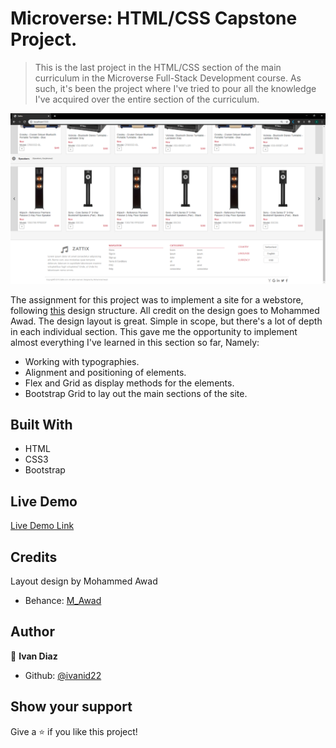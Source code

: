 # Microverse: HTML/CSS Capstone Project.

> This is the last project in the HTML/CSS section of the main curriculum in the Microverse Full-Stack Development course. As such, it's been the project where I've tried to pour all the knowledge I've acquired over the entire section of the curriculum.

![screenshot](./assets/images/screenshot.png)

The assignment for this project was to implement a site for a webstore, following [this](https://www.behance.net/gallery/24796463/ZATTIX) design structure. All credit on the design goes to Mohammed Awad.
The design layout is great. Simple in scope, but there's a lot of depth in each individual section. This gave me the opportunity to implement almost everything I've learned in this section so far, Namely:

- Working with typographies.
- Alignment and positioning of elements.
- Flex and Grid as display methods for the elements.
- Bootstrap Grid to lay out the main sections of the site.

## Built With

- HTML
- CSS3
- Bootstrap

## Live Demo

[Live Demo Link](https://raw.githack.com/ivanid22/microverse-html-capstone-project/development-branch/index.html)

## Credits

Layout design by Mohammed Awad
- Behance: [M_Awad](https://www.behance.net/M_Awad)

## Author

👤 **Ivan Diaz**

- Github: [@ivanid22](https://github.com/ivanid22)

## Show your support

Give a ⭐️ if you like this project!
